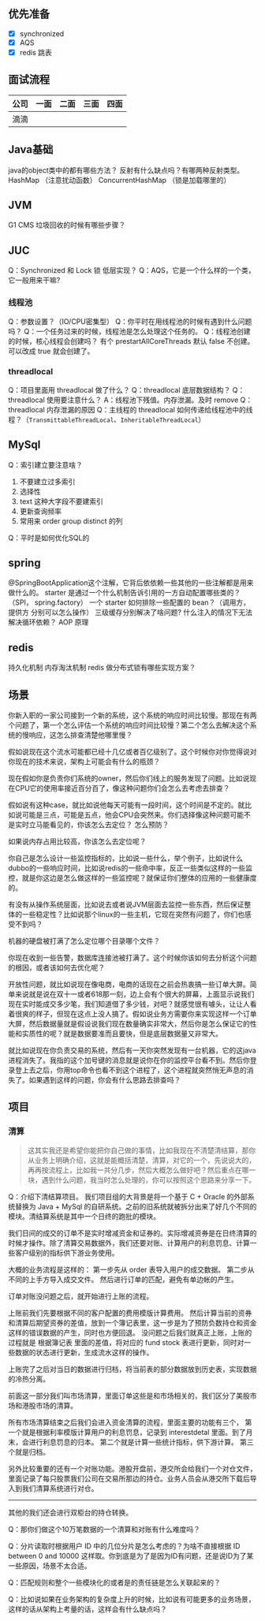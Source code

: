 ## 优先准备
- [x] synchronized
- [x] AQS
- [x] redis 跳表

## 面试流程
| 公司  | 一面  | 二面  | 三面  | 四面  |
| --- | --- | --- | --- | --- |
| 滴滴  |     |     |     |     |

## Java基础
java的object类中的都有哪些方法？
反射有什么缺点吗？有哪两种反射类型。
HashMap  （注意扰动函数）
ConcurrentHashMap （锁是加载哪里的）

## JVM
G1 CMS 垃圾回收的时候有哪些步骤？


## JUC
Q：Synchronized 和 Lock 锁 低层实现？
Q：AQS，它是一个什么样的一个类，它一般用来干嘛?


### 线程池
Q：参数设置？（IO/CPU密集型）
Q：你平时在用线程池的时候有遇到什么问题吗？
Q：一个任务过来的时候，线程池是怎么处理这个任务的。
Q：线程池创建的时候，核心线程会创建吗？
有个 prestartAllCoreThreads 默认 false 不创建。可以改成 true 就会创建了。



### threadlocal
Q：项目里面用 threadlocal 做了什么？
Q：threadlocal 底层数据结构？
Q：threadlocal 使用要注意什么？
A：线程池下残值。内存泄漏。及时 remove
Q：threadlocal 内存泄漏的原因
Q：主线程的 threadlocal 如何传递给线程池中的线程？（`TransmittableThreadLocal`、`InheritableThreadLocal`）


## MySql
Q：索引建立要注意啥？
1. 不要建立过多索引
2. 选择性
3. text 这种大字段不要建索引
4. 更新查询频率
5. 常用来 order group distinct 的列

Q：平时是如何优化SQL的


## spring
@SpringBootApplication这个注解，它背后依依赖一些其他的一些注解都是用来做什么的。
starter 是通过一个什么机制告诉引用的一方自动配置哪些类的？（SPI， spring.factory）
一个 starter 如何排除一些配置的 bean？（调用方，提供方 分别可以怎么操作）
三级缓存分别解决了啥问题?
什么注入的情况下无法解决循环依赖？
AOP 原理


## redis
持久化机制
内存淘汰机制
redis 做分布式锁有哪些实现方案？


## 场景
你新入职的一家公司接到一个新的系统，这个系统的响应时间比较慢。那现在有两个问题了，第一个怎么评估一个系统的响应时间比较慢？第二个怎么去解决这个系统的慢响应，这怎么排查清楚他哪里慢？


假如说现在这个流水可能都已经十几亿或者百亿级别了。这个时候你对你觉得说对你现在的技术来说，架构上可能会有什么的瓶颈？


现在假如你是负责你们系统的owner，然后你们线上的服务发现了问题。比如说现在CPU它的使用率接近百分百了，像这种问题你们会怎么去考虑去排查？

假如说有这种case，就比如说他每天可能有一段时间，这个时间是不定的。就比如说可能是三点，可能是五点，他会CPU会突然来。你们选择像这种问题可能不是实时立马能看见的，你该怎么去定位？ 怎么预防？


如果说内存占用比较高，你该怎么去定位呢？


你自己是怎么设计一些监控指标的，比如说一些什么，举个例子，比如说什么dubbo的一些响应时间，比如说redis的一些命中率，反正一些类似这样的一些监控，就是你这边是怎么做这样的一些监控呢？就保证你们整体的应用的一些健康度的。

有没有从操作系统层面，比如说去或者说JVM层面去监控一些东西，然后保证整体的一些稳定性？比如说那个linux的一些主机，它现在突然有问题了，你们也感受不到吗？

机器的硬盘被打满了怎么定位哪个目录哪个文件？

你现在收到一些告警，数据库连接池被打满了。这个时候你该如何去分析这个问题的根因，或者该如何去优化呢？


开放性问题，就比如说现在像电商，电商的话现在之前会热衷搞一些订单大屏。简单来说就是说在双十一或者618那一刻，边上会有个很大的屏幕，上面显示说我们现在实时能成交多少笔，我们知道借了多少钱，对吧？就感觉很有噱头，让让人看着很爽的样子，但现在这点上没人搞了。假如说业务方需要你来实现这样一个订单大屏，然后数据量就是假设说我们现在数量确实非常大，然后你是怎么保证它的性能和实质性的呢？就是数据要准而且要快，但是底层数据量又非常大。


就比如说现在你负责交易的系统，然后有一天你突然发现有一台机器，它的这java进程消失了。我指的这个加号键的消息就是说你在你的监控平台看不到。然后你登录登上去之后，你用top命令也看不到这个进程了，这个进程就突然悄无声息的消失了。如果遇到这样的问题，你会有什么思路去排查吗？

## 项目 
### 清算
> 这其实我还是希望你能把你自己做的事情，比如我现在不清楚清结算，那你从业务上明确介绍，这就是能概括清楚，清算，对它的一个，先说说大的，再再按流程上，比如我一共分几步，然后大概怎么做好吧？然后重点在哪一块，遇到什么问题，我当时怎么处理的，你可以按照这个思路来分享一下。

Q：介绍下清结算项目。
我们项目组的大背景是将一个基于 C + Oracle 的外部系统替换为 Java + MySql 的自研系统。之前的旧系统就被拆分出来了好几个不同的模块。清结算系统是其中一个日终的跑批的模块。

我们日间的成交的订单不是实时增减资金和证券的。实际增减资券是在日终清算的时候才操作。除了清算交易数据外，我们还要对账、计算用户的利息罚息、计算一些客户级别的指标供下游业务使用。

大概的业务流程是这样的：
第一步先从 order 表导入用户的成交数据。
第二步从不同的上手方导入成交文件。
然后进行订单的匹配，避免有单边帐的产生。

订单对账没问题之后，就开始进行上账的流程。

上账前我们先要根据不同的客户配置的费用模版计算费用。
然后计算当前的资券和清算后期望资券的差值，放到一个簿记表里，这一步是为了预防负数持仓和资金这样的错误数据的产生，同时也方便回退。
没问题之后我们就真正上账，上账的过程就是 根据簿记表 里面的差值，将对应的 fund stock 表进行更新，同时对一些数据的状态进行更新，生成流水这样的操作。

上账完了之后对当日的数据进行归档，将当前表的部分数据放到历史表，实现数据的冷热分离。

前面这一部分我们叫市场清算，里面订单这些是和市场相关的，我们区分了美股市场和港股市场的清算。

所有市场清算结束之后我们会进入资金清算的流程，里面主要的功能有三个，
第一个就是根据利率模版计算用户的利息罚息，记录到 interestdetal 里面。到了月末，会进行利息罚息的归本。
第二个就是计算一些统计指标，供下游计算。
第三个就是归档。

另外比较重要的还有一个对账功能。港股开盘前，港交所会给我们一个对仓文件，里面记录了每只股票我们公司在交易所那边的持仓。业务人员会从港交所下载后导入到我们清算系统进行对仓。




---
其他的我们还会进行双柜台的持仓转换。




Q：那你们做这个10万笔数据的一个清算和对账有什么难度吗？


Q：分片读取时根据用户 ID 中的几位分片是怎么考虑的？为啥不直接根据 ID between 0 and 10000 这样取。你到底是为了是因为ID有问题，还是说ID为了某一些原因，场景不太合适。




Q：匹配规则和整个一些模块化的或者是的责任链是怎么关联起来的？

Q：比如说如果在业务架构的复杂度上升的时候，比如说有可能更多的业务场景，这样的话从架构上考量的话，这样会有什么缺点吗？

